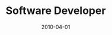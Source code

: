 ---
date: 2010-04-01
year: 2010
title: Software Developer
project: Servo Control
customer: asdf-systems
description: research project to control animatronics by moving a digialcharacter in Autodesk Maya. 
projectLink:
vimeo: "https://player.vimeo.com/video/40474963?badge=0&amp;autopause=0&amp;player_id=0&amp;app_id=58479"
tech: Maya scripting language (MEL), c++, AVR assembler
---